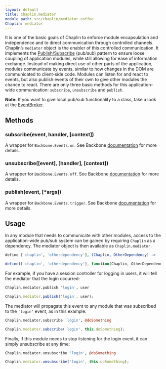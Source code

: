 ```yaml
---
layout: default
title: Chaplin.mediator
module_path: src/chaplin/mediator.coffee
Chaplin: mediator
---
```


It is one of the basic goals of Chaplin to enforce module encapsulation and independence and to direct communication through controlled channels. Chaplin’s `mediator` object is the enabler of this controlled communication. It implements the [Publish/Subscribe](http://en.wikipedia.org/wiki/Publish/subscribe) (pub/sub) pattern to ensure loose coupling of application modules, while still allowing for ease of information exchange. Instead of making direct use of other parts of the application, modules communicate by events, similar to how changes in the DOM are communicated to client-side code. Modules can listen for and react to events, but also publish events of their own to give other modules the chance to react. There are only three basic methods for this application-wide communication: `subscribe`, `unsubscribe` and `publish`.

**Note:** If you want to give local pub/sub functionality to a class, take a look at the [EventBroker](./chaplin.event_broker.html).


<h2 id="methods">Methods</h2>

<h3 class="module-member" id="subscribe">subscribe(event, handler, [context])</h3>

A wrapper for `Backbone.Events.on`. See Backbone [documentation](http://backbonejs.org/#Events-on) for more details.

<h3 class="module-member" id="unsubscribe">unsubscribe([event], [handler], [context])</h3>

A wrapper for `Backbone.Events.off`. See Backbone [documentation](http://backbonejs.org/#Events-off) for more details.

<h3 class="module-member" id="publish">publish(event, [*args])</h3>

A wrapper for `Backbone.Events.trigger`. See Backbone [documentation](http://backbonejs.org/#Events-trigger) for more details.

## Usage

In any module that needs to communicate with other modules, access to the application-wide pub/sub system can be gained by requiring `Chaplin` as a dependency. The mediator object is then available as `Chaplin.mediator`.

```coffeescript
define ['chaplin', 'otherdependency'], (Chaplin, OtherDependency) ->
```

```javascript
define(['chaplin', 'otherdependency'], function(Chaplin, OtherDependency) {})
```

For example, if you have a session controller for logging in users, it will tell the mediator that the login occurred:

```coffeescript
Chaplin.mediator.publish 'login', user
```

```javascript
Chaplin.mediator.publish('login', user);
```

The mediator will propagate this event to any module that was subscribed to the `'login'` event, as in this example:

```coffeescript
Chaplin.mediator.subscribe 'login', @doSomething
```

```javascript
Chaplin.mediator.subscribe('login', this.doSomething);
```

Finally, if this module needs to stop listening for the login event, it can simply unsubscribe at any time:

```coffeescript
Chaplin.mediator.unsubscribe 'login', @doSomething
```

```javascript
Chaplin.mediator.unsubscribe('login', this.doSomething);
```
